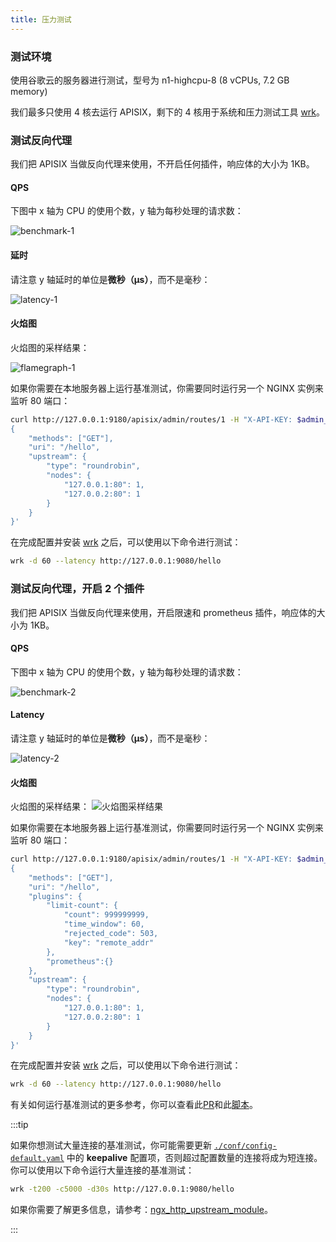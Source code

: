 ```yaml
---
title: 压力测试
---
```


<!--
#
# Licensed to the Apache Software Foundation (ASF) under one or more
# contributor license agreements.  See the NOTICE file distributed with
# this work for additional information regarding copyright ownership.
# The ASF licenses this file to You under the Apache License, Version 2.0
# (the "License"); you may not use this file except in compliance with
# the License.  You may obtain a copy of the License at
#
#     http://www.apache.org/licenses/LICENSE-2.0
#
# Unless required by applicable law or agreed to in writing, software
# distributed under the License is distributed on an "AS IS" BASIS,
# WITHOUT WARRANTIES OR CONDITIONS OF ANY KIND, either express or implied.
# See the License for the specific language governing permissions and
# limitations under the License.
#
-->

### 测试环境

使用谷歌云的服务器进行测试，型号为 n1-highcpu-8 (8 vCPUs, 7.2 GB memory)

我们最多只使用 4 核去运行 APISIX，剩下的 4 核用于系统和压力测试工具 [wrk](https://github.com/wg/wrk)。

### 测试反向代理

我们把 APISIX 当做反向代理来使用，不开启任何插件，响应体的大小为 1KB。

#### QPS

下图中 x 轴为 CPU 的使用个数，y 轴为每秒处理的请求数：

![benchmark-1](../../assets/images/benchmark-1.jpg)

#### 延时

请注意 y 轴延时的单位是**微秒（μs）**，而不是毫秒：

![latency-1](../../assets/images/latency-1.jpg)

#### 火焰图

火焰图的采样结果：

![flamegraph-1](../../assets/images/flamegraph-1.jpg)

如果你需要在本地服务器上运行基准测试，你需要同时运行另一个 NGINX 实例来监听 80 端口：

```bash
curl http://127.0.0.1:9180/apisix/admin/routes/1 -H "X-API-KEY: $admin_key" -X PUT -d '
{
    "methods": ["GET"],
    "uri": "/hello",
    "upstream": {
        "type": "roundrobin",
        "nodes": {
            "127.0.0.1:80": 1,
            "127.0.0.2:80": 1
        }
    }
}'
```

在完成配置并安装 [wrk](https://github.com/wg/wrk/) 之后，可以使用以下命令进行测试：

```bash
wrk -d 60 --latency http://127.0.0.1:9080/hello
```

### 测试反向代理，开启 2 个插件

我们把 APISIX 当做反向代理来使用，开启限速和 prometheus 插件，响应体的大小为 1KB。

#### QPS

下图中 x 轴为 CPU 的使用个数，y 轴为每秒处理的请求数：

![benchmark-2](../../assets/images/benchmark-2.jpg)

#### Latency

请注意 y 轴延时的单位是**微秒（μs）**，而不是毫秒：

![latency-2](../../assets/images/latency-2.jpg)

#### 火焰图

火焰图的采样结果：
![火焰图采样结果](../../assets/images/flamegraph-2.jpg)

如果你需要在本地服务器上运行基准测试，你需要同时运行另一个 NGINX 实例来监听 80 端口：

```bash
curl http://127.0.0.1:9180/apisix/admin/routes/1 -H "X-API-KEY: $admin_key" -X PUT -d '
{
    "methods": ["GET"],
    "uri": "/hello",
    "plugins": {
        "limit-count": {
            "count": 999999999,
            "time_window": 60,
            "rejected_code": 503,
            "key": "remote_addr"
        },
        "prometheus":{}
    },
    "upstream": {
        "type": "roundrobin",
        "nodes": {
            "127.0.0.1:80": 1,
            "127.0.0.2:80": 1
        }
    }
}'
```

在完成配置并安装 [wrk](https://github.com/wg/wrk/) 之后，可以使用以下命令进行测试：

```bash
wrk -d 60 --latency http://127.0.0.1:9080/hello
```

有关如何运行基准测试的更多参考，你可以查看此[PR](https://github.com/apache/apisix/pull/6136)和此[脚本](https://gist.github.com/membphis/137db97a4bf64d3653aa42f3e016bd01)。

:::tip

如果你想测试大量连接的基准测试，你可能需要更新 [`./conf/config-default.yaml`](https://github.com/apache/apisix/blob/master/conf/config-default.yaml#L242) 中的 **keepalive** 配置项，否则超过配置数量的连接将成为短连接。你可以使用以下命令运行大量连接的基准测试：

```bash
wrk -t200 -c5000 -d30s http://127.0.0.1:9080/hello
```

如果你需要了解更多信息，请参考：[ngx_http_upstream_module](http://nginx.org/en/docs/http/ngx_http_upstream_module.html)。

:::

